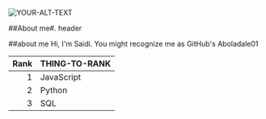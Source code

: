 <picture>
 <source media="(prefers-color-scheme: dark)" srcset="YOUR-DARKMODE-IMAGE">
 <source media="(prefers-color-scheme: light)" srcset="YOUR-LIGHTMODE-IMAGE">
 <img alt="YOUR-ALT-TEXT" src="YOUR-DEFAULT-IMAGE">
</picture>


##About me#. header

##about me
Hi, I'm Saidi. You might recognize me as 
GitHub's Aboladale01 


| Rank | THING-TO-RANK |
|-----:|---------------|
|     1| JavaScript    |
|     2| Python        |
|     3| SQL           |
